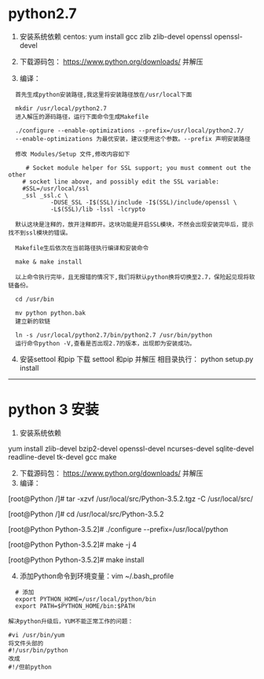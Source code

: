# python2.7
1. 安装系统依赖
  centos:
    yum install gcc zlib zlib-devel openssl openssl-devel

2. 下载源码包： https://www.python.org/downloads/ 并解压
3. 编译：
```
  首先生成python安装路径,我这里将安装路径放在/usr/local下面

  mkdir /usr/local/python2.7
  进入解压的源码路径，运行下面命令生成Makefile

  ./configure --enable-optimizations --prefix=/usr/local/python2.7/
  --enable-optimizations 为最优安装，建议使用这个参数。--prefix 声明安装路径

  修改 Modules/Setup 文件,修改内容如下

     # Socket module helper for SSL support; you must comment out the other
    # socket line above, and possibly edit the SSL variable:
    #SSL=/usr/local/ssl
    _ssl _ssl.c \
            -DUSE_SSL -I$(SSL)/include -I$(SSL)/include/openssl \
            -L$(SSL)/lib -lssl -lcrypto

  默认这块是注释的，放开注释即开。这块功能是开启SSL模块，不然会出现安装完毕后，提示找不到ssl模块的错误。

  Makefile生后依次在当前路径执行编译和安装命令

  make & make install

  以上命令执行完毕，且无报错的情况下,我们将默认python换将切换至2.7，保险起见现将软链备份。

  cd /usr/bin

  mv python python.bak
  建立新的软链

  ln -s /usr/local/python2.7/bin/python2.7 /usr/bin/python
  运行命令python -V,查看是否出现2.7的版本，出现即为安装成功。
```

4. 安装settool 和pip
  下载 settool 和pip 并解压
    相目录执行： python setup.py install

--------------------------------------------------------------
# python 3 安装
1. 安装系统依赖

  yum install zlib-devel bzip2-devel openssl-devel ncurses-devel sqlite-devel readline-devel tk-devel gcc make

2. 下载源码包： https://www.python.org/downloads/ 并解压
3. 编译：

  [root@Python /]# tar -xzvf /usr/local/src/Python-3.5.2.tgz -C /usr/local/src/

  [root@Python /]# cd /usr/local/src/Python-3.5.2

  [root@Python Python-3.5.2]# ./configure --prefix=/usr/local/python

  [root@Python Python-3.5.2]# make -j 4

  [root@Python Python-3.5.2]# make install


4. 添加Python命令到环境变量：vim ~/.bash_profile    
```
  # 添加
  export PYTHON_HOME=/usr/local/python/bin
  export PATH=$PYTHON_HOME/bin:$PATH
```

```
解决python升级后，YUM不能正常工作的问题：

#vi /usr/bin/yum
将文件头部的
#!/usr/bin/python
改成
#!/但前python
```
